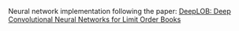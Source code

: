 Neural network implementation following the paper: [DeepLOB: Deep Convolutional Neural Networks for Limit Order Books](https://arxiv.org/abs/1808.03668)

